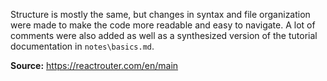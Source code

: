 Structure is mostly the same, but changes in syntax and file organization were made to make the code more readable and easy to navigate. A lot of comments were also added as well as a synthesized version of the tutorial documentation in `notes\basics.md`.

**Source:** https://reactrouter.com/en/main
